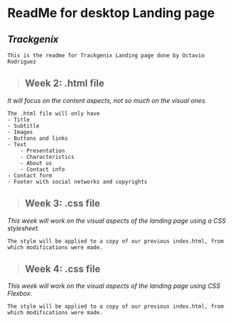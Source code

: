 # ReadMe for desktop Landing page 
## _Trackgenix_

``` 
This is the readme for Trackgenix Landing page done by Octavio Rodriguez 
```
>## Week 2: .html file
_It will focus on the content aspects, not so much on the visual ones._
```
The .html file will only have
- Title
- Subtitle
- Images
- Buttons and links
- Text
    - Presentation
    - Characteristics
    - About us
    - Contact info
- Contact form
- Footer with social networks and copyrights
```

>## Week 3: .css file
_This week will work on the visual aspects of the landing page using a CSS stylesheet._ 
```
The style will be applied to a copy of our previous index.html, from which modifications were made.
```
>## Week 4: .css file
_This week will work on the visual aspects of the landing page using CSS Flexbox._ 
```
The style will be applied to a copy of our previous index.html, from which modifications were made.
```